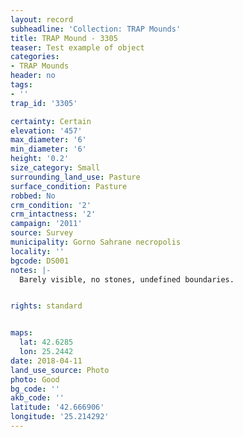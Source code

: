 ```yaml
---
layout: record
subheadline: 'Collection: TRAP Mounds'
title: TRAP Mound - 3305
teaser: Test example of object
categories:
- TRAP Mounds
header: no
tags:
- ''
trap_id: '3305'

certainty: Certain
elevation: '457'
max_diameter: '6'
min_diameter: '6'
height: '0.2'
size_category: Small
surrounding_land_use: Pasture
surface_condition: Pasture
robbed: No
crm_condition: '2'
crm_intactness: '2'
campaign: '2011'
source: Survey
municipality: Gorno Sahrane necropolis
locality: ''
bgcode: DS001
notes: |-
  Barely visible, no stones, undefined boundaries.


rights: standard


maps:
  lat: 42.6285
  lon: 25.2442
date: 2018-04-11
land_use_source: Photo
photo: Good
bg_code: ''
akb_code: ''
latitude: '42.666906'
longitude: '25.214292'
---
```

